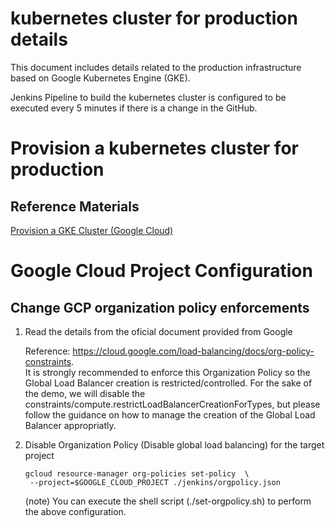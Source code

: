 # kubernetes cluster for production details

This document includes details related to the production infrastructure based on Google Kubernetes Engine (GKE).

Jenkins Pipeline to build the kubernetes cluster is configured to be executed every 5 minutes if there is a change in the GitHub.

# Provision a kubernetes cluster for production

## Reference Materials
[Provision a GKE Cluster (Google Cloud)](https://developer.hashicorp.com/terraform/tutorials/kubernetes/gke?utm_medium=WEB_IO&in=terraform%2Fkubernetes&utm_offer=ARTICLE_PAGE&utm_source=WEBSITE&utm_content=DOCS)

# Google Cloud Project Configuration

## Change GCP organization policy enforcements
 
1. Read the details from the oficial document provided from Google

   Reference: https://cloud.google.com/load-balancing/docs/org-policy-constraints. <br/>
   It is strongly recommended to enforce this Organization Policy so the Global Load Balancer creation is restricted/controlled.    For the sake of the demo, we will disable the constraints/compute.restrictLoadBalancerCreationForTypes, but please follow the guidance on how to manage the creation of the Global Load Balancer appropriatly.

2. Disable Organization Policy (Disable global load balancing) for the target project

    ```shell
    gcloud resource-manager org-policies set-policy  \
     --project=$GOOGLE_CLOUD_PROJECT ./jenkins/orgpolicy.json
    ```
      
    (note) You can execute the shell script (./set-orgpolicy.sh) to perform the above configuration.
